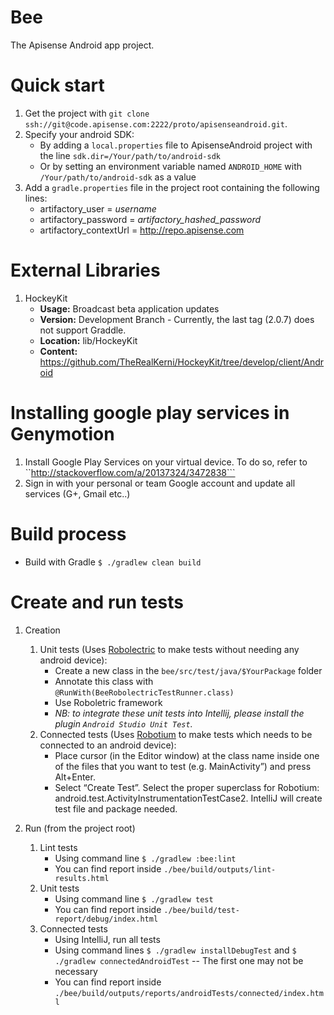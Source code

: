 # Bee

The Apisense Android app project.

# Quick start

1. Get the project with ```git clone ssh://git@code.apisense.com:2222/proto/apisenseandroid.git```.
2. Specify your android SDK: 
    * By adding a ```local.properties``` file to ApisenseAndroid project with the line ```sdk.dir=/Your/path/to/android-sdk```
    * Or by setting an environment variable named ```ANDROID_HOME``` with ```/Your/path/to/android-sdk``` as a value
3. Add a ```gradle.properties``` file in the project root containing the following lines:
    * artifactory_user = *username*
    * artifactory_password = *artifactory_hashed_password*
    * artifactory_contextUrl = http://repo.apisense.com

# External Libraries
1. HockeyKit
    * **Usage:** Broadcast beta application updates
    * **Version:** Development Branch - Currently, the last tag (2.0.7) does not support Graddle.
    * **Location:** lib/HockeyKit
    * **Content:** https://github.com/TheRealKerni/HockeyKit/tree/develop/client/Android

# Installing google play services in Genymotion
1. Install Google Play Services on your virtual device. To do so, refer to ``http://stackoverflow.com/a/20137324/3472838```
2. Sign in with your personal or team Google account and update all services (G+, Gmail etc..)

# Build process

* Build with Gradle ```$ ./gradlew clean build```

# Create and run tests

1. Creation
    1. Unit tests (Uses [Robolectric](http://robolectric.org/) to make tests without needing any android device):
        * Create a new class in the ```bee/src/test/java/$YourPackage``` folder
        * Annotate this class with ```@RunWith(BeeRobolectricTestRunner.class)```
        * Use Roboletric framework
        * _NB: to integrate these unit tests into Intellij, please install the plugin ```Android Studio Unit Test```._
    2. Connected tests (Uses [Robotium](https://code.google.com/p/robotium/) to make tests which needs to be connected to an android device):
        * Place cursor (in the Editor window) at the class name inside one of the files that you want to test (e.g. MainActivity”) and press Alt+Enter.
        * Select “Create Test”. Select the proper superclass for Robotium: android.test.ActivityInstrumentationTestCase2. IntelliJ will create test file and package needed.

2. Run (from the project root)
    1. Lint tests
        * Using command line ```$ ./gradlew :bee:lint```
        * You can find report inside ```./bee/build/outputs/lint-results.html```
    1. Unit tests 
        * Using command line ```$ ./gradlew test```
        * You can find report inside ```./bee/build/test-report/debug/index.html```
    2. Connected tests
        * Using IntelliJ, run all tests
        * Using command lines ```$ ./gradlew installDebugTest``` and ```$ ./gradlew connectedAndroidTest``` -- The first one may not be necessary
        * You can find report inside ```./bee/build/outputs/reports/androidTests/connected/index.html```
                                 
